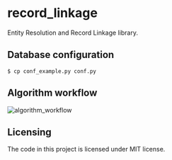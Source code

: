 # record_linkage
Entity Resolution and Record Linkage library.

## Database configuration
```
$ cp conf_example.py conf.py
```
## Algorithm workflow 
![algorithm_workflow](https://i.imgur.com/dd3E7tZ.png)

## Licensing
The code in this project is licensed under MIT license.
